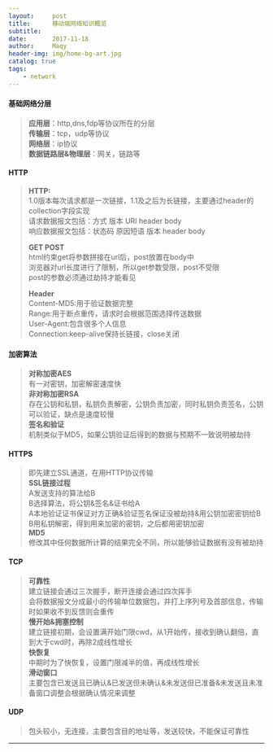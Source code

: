 ```yaml
---
layout:     post
title:      移动端网络知识概览
subtitle:   
date:       2017-11-18
author:     Maqy
header-img: img/home-bg-art.jpg
catalog: true
tags:
    - network
---
```


#### 基础网络分层
>**应用层**：http,dns,fdp等协议所在的分层    
>**传输层**：tcp，udp等协议   
>**网络层**：ip协议    
>**数据链路层&物理层**：网关，链路等

#### HTTP
>**HTTP:**  
>1.0版本每次请求都是一次链接，1.1及之后为长链接，主要通过header的collection字段实现   
>请求数据报文包括：方式 版本 URI header body   
>响应数据报文包括：状态码 原因短语 版本 header body   
>
>**GET POST**    
>html约束get将参数拼接在url后，post放置在body中    
>浏览器对url长度进行了限制，所以get参数受限，post不受限    
>post的参数必须通过劫持才能看见
>
>**Header**    
>Content-MD5:用于验证数据完整    
>Range:用于断点重传，请求时会根据范围选择传送数据    
>User-Agent:包含很多个人信息    
>Connection:keep-alive保持长链接，close关闭    
#### 加密算法   
>**对称加密AES**    
>有一对密钥，加密解密速度快  
>**非对称加密RSA**  
>存在公钥和私钥，私钥负责解密，公钥负责加密，同时私钥负责签名，公钥可以验证，缺点是速度较慢   
>**签名和验证**  
>机制类似于MD5，如果公钥验证后得到的数据与预期不一致说明被劫持

#### HTTPS   
>即先建立SSL通道，在用HTTP协议传输      
>**SSL链接过程**   
>A发送支持的算法给B  
>B选择算法，将公钥&签名&证书给A  
>A本地验证证书保证对方正确&验证签名保证没被劫持&用公钥加密密钥给B   
>B用私钥解密，得到用来加密的密钥，之后都用密钥加密   
>**MD5**   
>修改其中任何数据所计算的结果完全不同，所以能够验证数据有没有被劫持  

#### TCP 
>**可靠性**   
>建立链接会通过三次握手，断开连接会通过四次挥手   
>会将数据报文分成最小的传输单位数据包，并打上序列号及首部信息，传输时如果收不到反馈则会重传   
>**慢开始&拥塞控制**     
>建立链接初期，会设置满开始门限cwd，从1开始传，接收到确认翻倍，直到大于cwd时，再除2成线性增长    
>**快恢复**    
>中期时为了快恢复，设置门限减半的值，再成线性增长    
>**滑动窗口**    
>主要包含已发送且已确认&已发送但未确认&未发送但已准备&未发送且未准备窗口调整会根据确认情况来调整   

#### UDP   
>包头较小，无连接，主要包含目的地址等，发送较快，不能保证可靠性   



---

